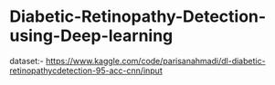 # Diabetic-Retinopathy-Detection-using-Deep-learning
dataset:- https://www.kaggle.com/code/parisanahmadi/dl-diabetic-retinopathycdetection-95-acc-cnn/input
